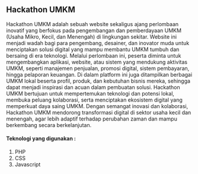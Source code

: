 <h2>Hackathon UMKM</h2>

<p>Hackathon UMKM adalah sebuah website sekaligus ajang perlombaan inovatif yang berfokus pada pengembangan dan pemberdayaan UMKM (Usaha Mikro, Kecil, dan Menengah) di lingkungan sekitar. Website ini menjadi wadah bagi para pengembang, desainer, dan inovator muda untuk menciptakan solusi digital yang mampu membantu UMKM tumbuh dan bersaing di era teknologi. Melalui perlombaan ini, peserta diminta untuk mengembangkan aplikasi, website, atau sistem yang mendukung aktivitas UMKM, seperti manajemen penjualan, promosi digital, sistem pembayaran, hingga pelaporan keuangan. Di dalam platform ini juga ditampilkan berbagai UMKM lokal beserta profil, produk, dan kebutuhan bisnis mereka, sehingga dapat menjadi inspirasi dan acuan dalam pembuatan solusi. Hackathon UMKM bertujuan untuk mempertemukan teknologi dan potensi lokal, membuka peluang kolaborasi, serta menciptakan ekosistem digital yang memperkuat daya saing UMKM. Dengan semangat inovasi dan kolaborasi, Hackathon UMKM mendorong transformasi digital di sektor usaha kecil dan menengah, agar lebih adaptif terhadap perubahan zaman dan mampu berkembang secara berkelanjutan.</p>

<h4>Teknologi yang digunakan :</h4>
<ol>
  <li>PHP</li>
  <li>CSS</li>
  <li>Javascript</li>
</ol>
